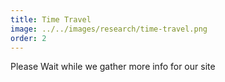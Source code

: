 ```yaml
---
title: Time Travel
image: ../../images/research/time-travel.png
order: 2
---
```

Please Wait while we gather more info for our site